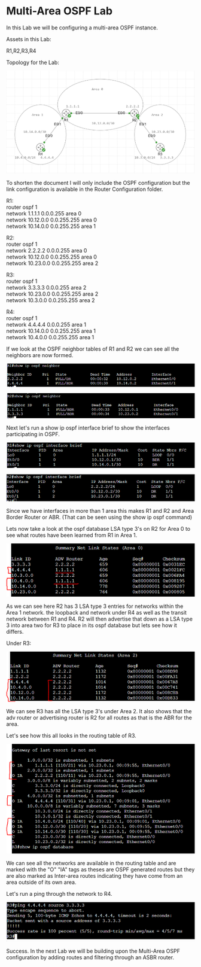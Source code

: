 # Multi-Area OSPF Lab

In this Lab we will be configuring a multi-area OSPF instance.

Assets in this Lab:

R1,R2,R3,R4

Topology for the Lab:

![Topology](Images/Topology.PNG)

To shorten the document I will only include the OSPF configuration but the link configuration is available in the Router Configuration folder.

R1:  
router ospf 1  
network 1.1.1.1 0.0.0.255 area 0  
network 10.12.0.0 0.0.255.255 area 0  
network 10.14.0.0 0.0.255.255 area 1  

R2:  
router ospf 1  
network 2.2.2.2 0.0.0.255 area 0  
network 10.12.0.0 0.0.255.255 area 0  
network 10.23.0.0 0.0.255.255 area 2  

R3:  
router ospf 1  
network 3.3.3.3 0.0.0.255 area 2  
network 10.23.0.0 0.0.255.255 area 2  
network 10.3.0.0 0.0.255.255 area 2  

R4:  
router ospf 1  
network 4.4.4.4 0.0.0.255 area 1  
network 10.14.0.0 0.0.255.255 area 1  
network 10.4.0.0 0.0.255.255 area 1  

If we look at the OSPF neighbor tables of R1 and R2 we can see all the neighbors are now formed.

![R1-NB](Images/R1-NB.PNG)

![R2-NB](Images/R2-NB.PNG)

Next let's run a show ip ospf interface brief to show the interfaces participating in OSPF.

![R1-OSPF-INT](Images/R1-OSPF-INT.PNG)

![R2-OSPF-INT](Images/R2-OSPF-INT.PNG)

Since we have interfaces in more than 1 area this makes R1 and R2 and Area Border Router or ABR. (That can be seen using the show ip ospf command)

Lets now take a look at the ospf database LSA type 3's on R2 for Area 0 to see what routes have been learned from R1 in Area 1.

![R2-OSPF-DB](Images/R2-OSPF-DB.PNG)

As we can see here R2 has 3 LSA type 3 entries for networks within the Area 1 network. the loopback and network under R4 as well as the transit network between R1 and R4. R2 will then advertise that down as a LSA type 3 into area two for R3 to place in its ospf database but lets see how it differs.

Under R3:

![R3-OSPF-DB](Images/R3-OSPF-DB.PNG)

We can see R3 has all the LSA type 3's under Area 2. It also shows that the adv router or advertising router is R2 for all routes as that is the ABR for the area.

Let's see how this all looks in the routing table of R3.

![R3-RT](Images/R3-RT.PNG)

We can see all the networks are available in the routing table and are marked with the "O" "IA" tags as theses are OSPF generated routes but they are also marked as Inter-area routes indicating they have come from an area outside of its own area.

Let's run a ping through the network to R4.

![R3-Ping](Images/R3-Ping.PNG)

Success. In the next Lab we will be building upon the Multi-Area OSPF configuration by adding routes and filtering through an ASBR router.

